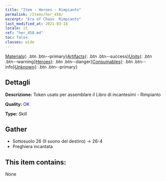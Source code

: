 ```yaml
---
title: "Item - Heroes - Rimpianto"
permalink: /Items/her_458/
excerpt: "Era of Chaos  Rimpianto"
last_modified_at: 2021-03-18
locale: it
ref: "her_458.md"
toc: false
classes: wide
---
```

 [Materials](/it/Items/){: .btn .btn--primary}[Artifacts](/it/Items/Artifacts/){: .btn .btn--success}[Units](/it/Items/Units/){: .btn .btn--warning}[Heroes](/it/Items/Heroes/){: .btn .btn--danger}[Consumables](/it/Items/Consumables/){: .btn .btn--info}[Unknown](/it/Items/Unknown/){: .btn .btn--primary}

## Dettagli
 **Descrizione:** Token usato per assemblare il Libro di incantesimi - Rimpianto

 **Quality:** <span style="color: #0000CD">OK</span>

 **Type:** Skill

## Gather

*    Sottosuolo 26 (Il suono del destino) -> 26-4 
*    Preghiera incantata 

## This item contains:

  None

